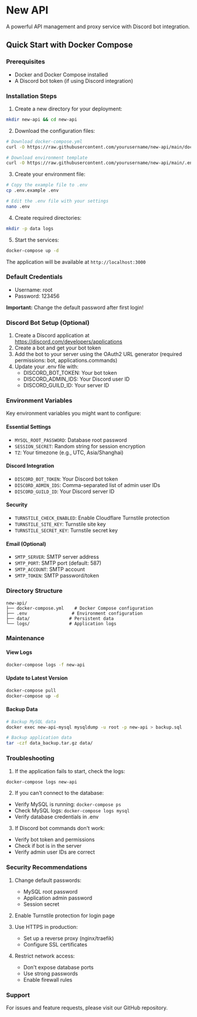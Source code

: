 # New API

A powerful API management and proxy service with Discord bot integration.

## Quick Start with Docker Compose

### Prerequisites
- Docker and Docker Compose installed
- A Discord bot token (if using Discord integration)

### Installation Steps

1. Create a new directory for your deployment:
```bash
mkdir new-api && cd new-api
```

2. Download the configuration files:
```bash
# Download docker-compose.yml
curl -O https://raw.githubusercontent.com/yourusername/new-api/main/docker-compose.yml

# Download environment template
curl -O https://raw.githubusercontent.com/yourusername/new-api/main/.env.example
```

3. Create your environment file:
```bash
# Copy the example file to .env
cp .env.example .env

# Edit the .env file with your settings
nano .env
```

4. Create required directories:
```bash
mkdir -p data logs
```

5. Start the services:
```bash
docker-compose up -d
```

The application will be available at `http://localhost:3000`

### Default Credentials
- Username: root
- Password: 123456

**Important:** Change the default password after first login!

### Discord Bot Setup (Optional)

1. Create a Discord application at https://discord.com/developers/applications
2. Create a bot and get your bot token
3. Add the bot to your server using the OAuth2 URL generator (required permissions: bot, applications.commands)
4. Update your .env file with:
   - DISCORD_BOT_TOKEN: Your bot token
   - DISCORD_ADMIN_IDS: Your Discord user ID
   - DISCORD_GUILD_ID: Your server ID

### Environment Variables

Key environment variables you might want to configure:

#### Essential Settings
- `MYSQL_ROOT_PASSWORD`: Database root password
- `SESSION_SECRET`: Random string for session encryption
- `TZ`: Your timezone (e.g., UTC, Asia/Shanghai)

#### Discord Integration
- `DISCORD_BOT_TOKEN`: Your Discord bot token
- `DISCORD_ADMIN_IDS`: Comma-separated list of admin user IDs
- `DISCORD_GUILD_ID`: Your Discord server ID

#### Security
- `TURNSTILE_CHECK_ENABLED`: Enable Cloudflare Turnstile protection
- `TURNSTILE_SITE_KEY`: Turnstile site key
- `TURNSTILE_SECRET_KEY`: Turnstile secret key

#### Email (Optional)
- `SMTP_SERVER`: SMTP server address
- `SMTP_PORT`: SMTP port (default: 587)
- `SMTP_ACCOUNT`: SMTP account
- `SMTP_TOKEN`: SMTP password/token

### Directory Structure

```
new-api/
├── docker-compose.yml    # Docker Compose configuration
├── .env                 # Environment configuration
├── data/               # Persistent data
└── logs/               # Application logs
```

### Maintenance

#### View Logs
```bash
docker-compose logs -f new-api
```

#### Update to Latest Version
```bash
docker-compose pull
docker-compose up -d
```

#### Backup Data
```bash
# Backup MySQL data
docker exec new-api-mysql mysqldump -u root -p new-api > backup.sql

# Backup application data
tar -czf data_backup.tar.gz data/
```

### Troubleshooting

1. If the application fails to start, check the logs:
```bash
docker-compose logs new-api
```

2. If you can't connect to the database:
- Verify MySQL is running: `docker-compose ps`
- Check MySQL logs: `docker-compose logs mysql`
- Verify database credentials in .env

3. If Discord bot commands don't work:
- Verify bot token and permissions
- Check if bot is in the server
- Verify admin user IDs are correct

### Security Recommendations

1. Change default passwords:
   - MySQL root password
   - Application admin password
   - Session secret

2. Enable Turnstile protection for login page

3. Use HTTPS in production:
   - Set up a reverse proxy (nginx/traefik)
   - Configure SSL certificates

4. Restrict network access:
   - Don't expose database ports
   - Use strong passwords
   - Enable firewall rules

### Support

For issues and feature requests, please visit our GitHub repository.
